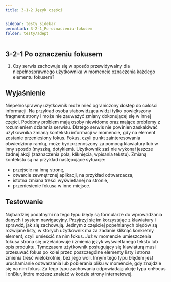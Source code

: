 ```yaml
---
title: 3-1-2 Język części


sidebar: testy_sidebar
permalink: 3-2-1_Po-oznaczeniu-fokusem
folder: testy/adept
---
```

## 3-2-1 Po oznaczeniu fokusem
1. Czy serwis zachowuje się w sposób przewidywalny dla niepełnosprawnego użytkownika w momencie oznaczenia każdego elementu fokusem?

## Wyjaśnienie
Niepełnosprawny użytkownik może mieć ograniczony dostęp do całości informacji. Na przykład osoba słabowidząca widzi tylko powiększony fragment strony i może nie zauważyć zmiany dokonującej się w innej części. Podobny problem mają osoby niewidome oraz mające problemy z rozumieniem działania serwisu. Dlatego serwis nie powinien zaskakiwać użytkownika zmianą kontekstu informacji w momencie, gdy na element zostanie przeniesiony fokus. Fokus, czyli punkt zainteresowania obwiedziony ramką, może być przenoszony za pomocą klawiatury lub w inny sposób (myszką, dotykiem). Użytkownik zaś nie wykonał jeszcze żadnej akcji (zaznaczenia pola, kliknięcia, wpisania tekstu). Zmianą kontekstu są na przykład następujące sytuacje:
-	przejście na inną stronę,
-	otwarcie zewnętrznej aplikacji, na przykład odtwarzacza,
-	istotna zmiana treści wyświetlanej na stronie,
-	przeniesienie fokusa w inne miejsce.
## Testowanie
Najbardziej podatnymi na tego typu błędy są formularze do wprowadzania danych i system nawigacyjny. Przyjrzyj się im korzystając z klawiatury i sprawdź, jak się zachowują. Jednym z częściej popełnianych błędów są rozwijane listy, w których użytkownik ma za zadanie kliknąć konkretny element, czyli umieścić na nim fokus. Już w momencie umieszczenia fokusa strona się przeładowuje i zmienia język wyświetlanego tekstu lub opis produktu. Tymczasem użytkownik posługujący się klawiaturą musi przesuwać fokus po kolei przez poszczególne elementy listy i strona zmienia treść wielokrotnie, bez jego woli. Innym tego typu błędem jest uruchamianie odtwarzania lub pobierania pliku w momencie, gdy znajdzie się na nim fokus. Za tego typu zachowania odpowiadają akcje typu onFocus i onBlur, które możesz znaleźć w kodzie strony internetowej.
